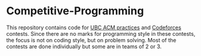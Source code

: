 # Competitive-Programming

This repository contains code for [UBC ACM
practices](http://www.cs.ubc.ca/~acm-web/practice/) and
[Codeforces](http://codeforces.com/) contests. Since there are no marks for
programming style in these contests, the focus is not on coding style, but on
problem solving. Most of the contests are done individually but some are in
teams of 2 or 3.
